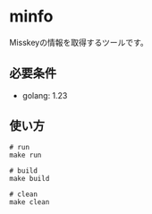 # minfo

Misskeyの情報を取得するツールです。

## 必要条件

- golang: 1.23

## 使い方

```
# run
make run

# build
make build

# clean
make clean
```
